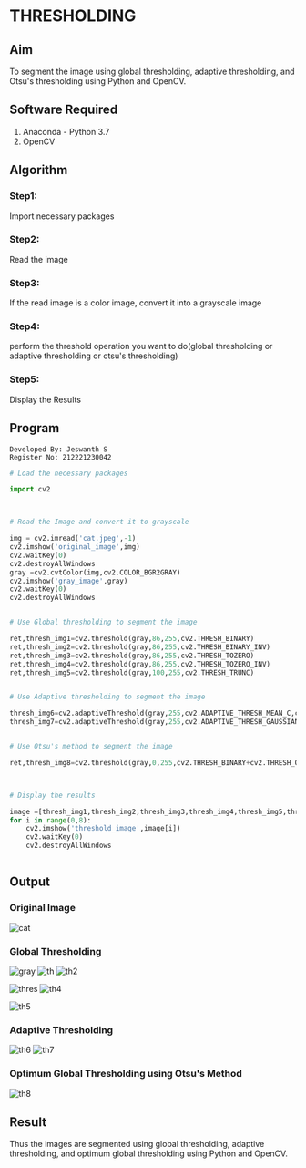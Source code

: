 # THRESHOLDING
## Aim
To segment the image using global thresholding, adaptive thresholding, and Otsu's thresholding using Python and OpenCV.

## Software Required
1. Anaconda - Python 3.7
2. OpenCV

## Algorithm

### Step1:
Import necessary packages

### Step2:
Read the image

### Step3:
If the read image is a color image, convert it into a grayscale image

### Step4:
perform the threshold operation you want to do(global thresholding or adaptive thresholding or otsu's 
thresholding)

### Step5:
Display the Results


## Program
```
Developed By: Jeswanth S
Register No: 212221230042
```
```python
# Load the necessary packages

import cv2



# Read the Image and convert it to grayscale

img = cv2.imread('cat.jpeg',-1)
cv2.imshow('original_image',img)
cv2.waitKey(0)
cv2.destroyAllWindows
gray =cv2.cvtColor(img,cv2.COLOR_BGR2GRAY)
cv2.imshow('gray_image',gray)
cv2.waitKey(0)
cv2.destroyAllWindows


# Use Global thresholding to segment the image

ret,thresh_img1=cv2.threshold(gray,86,255,cv2.THRESH_BINARY)
ret,thresh_img2=cv2.threshold(gray,86,255,cv2.THRESH_BINARY_INV)
ret,thresh_img3=cv2.threshold(gray,86,255,cv2.THRESH_TOZERO)
ret,thresh_img4=cv2.threshold(gray,86,255,cv2.THRESH_TOZERO_INV)
ret,thresh_img5=cv2.threshold(gray,100,255,cv2.THRESH_TRUNC)


# Use Adaptive thresholding to segment the image

thresh_img6=cv2.adaptiveThreshold(gray,255,cv2.ADAPTIVE_THRESH_MEAN_C,cv2.THRESH_BINARY,11,2)
thresh_img7=cv2.adaptiveThreshold(gray,255,cv2.ADAPTIVE_THRESH_GAUSSIAN_C,cv2.THRESH_BINARY,11,2)


# Use Otsu's method to segment the image 

ret,thresh_img8=cv2.threshold(gray,0,255,cv2.THRESH_BINARY+cv2.THRESH_OTSU)



# Display the results

image =[thresh_img1,thresh_img2,thresh_img3,thresh_img4,thresh_img5,thresh_img6,thresh_img7,thresh_img8]
for i in range(0,8):
    cv2.imshow('threshold_image',image[i])
    cv2.waitKey(0)
    cv2.destroyAllWindows



```
## Output

### Original Image
![cat](https://github.com/JEEVAABI/THRESHOLDING/assets/93427098/d44da6eb-514b-4e70-9d92-0b7d2afd6440)


### Global Thresholding
![gray](https://github.com/JEEVAABI/THRESHOLDING/assets/93427098/db29fe08-9984-41a6-8607-cbee9c62e658)
![th](https://github.com/JEEVAABI/THRESHOLDING/assets/93427098/c90055a5-652f-48b2-a508-3c21de9d3200)
![th2](https://github.com/JEEVAABI/THRESHOLDING/assets/93427098/50bc9f0d-7e92-4594-98b7-2774346ff021)

![thres](https://github.com/JEEVAABI/THRESHOLDING/assets/93427098/6e305238-b148-40b4-b598-720d50d25217)
![th4](https://github.com/JEEVAABI/THRESHOLDING/assets/93427098/9b4e480a-c6be-4fe0-a81a-b8b5012095fd)

![th5](https://github.com/JEEVAABI/THRESHOLDING/assets/93427098/00ff5bef-3ad3-4a50-8835-583623641bb0)



### Adaptive Thresholding
![th6](https://github.com/JEEVAABI/THRESHOLDING/assets/93427098/799611cc-5ef7-455b-ae3e-88cbdc9201b8)
![th7](https://github.com/JEEVAABI/THRESHOLDING/assets/93427098/65b7171a-c86d-45a3-8903-8f5b707cc91b)




### Optimum Global Thresholding using Otsu's Method
![th8](https://github.com/JEEVAABI/THRESHOLDING/assets/93427098/93bb0472-6357-4dba-a60d-a82c7ea4d60b)



## Result
Thus the images are segmented using global thresholding, adaptive thresholding, and optimum global thresholding using Python and OpenCV.

